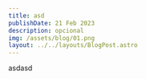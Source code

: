 ```yaml
---
title: asd
publishDate: 21 Feb 2023
description: opcional
img: /assets/blog/01.png
layout: ../../layouts/BlogPost.astro
---
```

asdasd